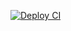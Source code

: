[![Deploy CI](https://github.com/camilonore/Portfolio/actions/workflows/deploy.yml/badge.svg)](https://github.com/camilonore/Portfolio/actions/workflows/deploy.yml)


